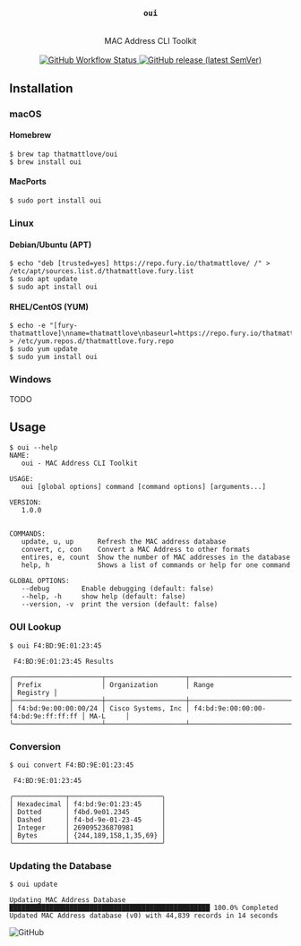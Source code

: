 <div align="center">
<h3>
    <code>oui</code>
</h3>
<br/>
MAC Address CLI Toolkit
<br/>
<br/>
    <a href="https://github.com/thatmattlove/oui/actions/workflows/test.yml">
        <img alt="GitHub Workflow Status" src="https://img.shields.io/github/actions/workflow/status/thatmattlove/oui/test.yml?style=for-the-badge">
    </a>
    <a href="https://github.com/thatmattlove/oui/releases">
        <img alt="GitHub release (latest SemVer)" src="https://img.shields.io/github/v/release/thatmattlove/oui?label=version&style=for-the-badge">
    </a>
</div>

## Installation

### macOS

#### Homebrew

```console
$ brew tap thatmattlove/oui
$ brew install oui
```

#### MacPorts

```console
$ sudo port install oui
```

### Linux

#### Debian/Ubuntu (APT)

```console
$ echo "deb [trusted=yes] https://repo.fury.io/thatmattlove/ /" > /etc/apt/sources.list.d/thatmattlove.fury.list
$ sudo apt update
$ sudo apt install oui
```

#### RHEL/CentOS (YUM)

```console
$ echo -e "[fury-thatmattlove]\nname=thatmattlove\nbaseurl=https://repo.fury.io/thatmattlove/\nenabled=1\ngpgcheck=0" > /etc/yum.repos.d/thatmattlove.fury.repo
$ sudo yum update
$ sudo yum install oui
```

### Windows

TODO

## Usage

```console
$ oui --help
NAME:
   oui - MAC Address CLI Toolkit

USAGE:
   oui [global options] command [command options] [arguments...]

VERSION:
   1.0.0


COMMANDS:
   update, u, up      Refresh the MAC address database
   convert, c, con    Convert a MAC Address to other formats
   entires, e, count  Show the number of MAC addresses in the database
   help, h            Shows a list of commands or help for one command

GLOBAL OPTIONS:
   --debug        Enable debugging (default: false)
   --help, -h     show help (default: false)
   --version, -v  print the version (default: false)
```

### OUI Lookup

```console
$ oui F4:BD:9E:01:23:45

 F4:BD:9E:01:23:45 Results

╭──────────────────────┬────────────────────┬─────────────────────────────────────┬──────────╮
│ Prefix               │ Organization       │ Range                               │ Registry │
├──────────────────────┼────────────────────┼─────────────────────────────────────┼──────────┤
│ f4:bd:9e:00:00:00/24 │ Cisco Systems, Inc │ f4:bd:9e:00:00:00-f4:bd:9e:ff:ff:ff │ MA-L     │
╰──────────────────────┴────────────────────┴─────────────────────────────────────┴──────────╯

```

### Conversion

```console
$ oui convert F4:BD:9E:01:23:45

 F4:BD:9E:01:23:45

╭─────────────┬───────────────────────╮
│ Hexadecimal │ f4:bd:9e:01:23:45     │
│ Dotted      │ f4bd.9e01.2345        │
│ Dashed      │ f4-bd-9e-01-23-45     │
│ Integer     │ 269095236870981       │
│ Bytes       │ {244,189,158,1,35,69} │
╰─────────────┴───────────────────────╯

```

### Updating the Database

```
$ oui update

Updating MAC Address Database
██████████████████████████████████████████████████ 100.0% Completed
Updated MAC Address database (v0) with 44,839 records in 14 seconds

```

![GitHub](https://img.shields.io/github/license/thatmattlove/oui?style=for-the-badge)